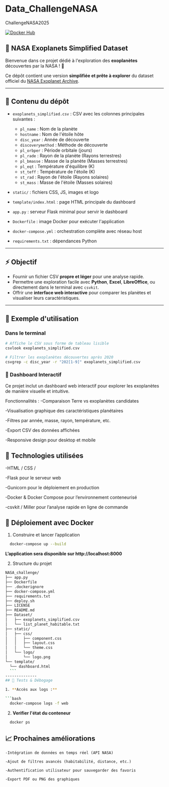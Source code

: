 # Data_ChallengeNASA  
ChallengeNASA2025

[![Docker Hub](https://img.shields.io/docker/pulls/ton-utilisateur/ton-image?label=Docker%20Hub&logo=docker)](https://hub.docker.com/r/ton-utilisateur/ton-image)

## 🌌 NASA Exoplanets Simplified Dataset

Bienvenue dans ce projet dédié à l'exploration des **exoplanètes** découvertes par la NASA ! 🚀  

Ce dépôt contient une version **simplifiée et prête à explorer** du dataset officiel du [NASA Exoplanet Archive](http://exoplanetarchive.ipac.caltech.edu).

---

## 📂 Contenu du dépôt

- `exoplanets_simplified.csv` : CSV avec les colonnes principales suivantes :
  - `pl_name` : Nom de la planète  
  - `hostname` : Nom de l'étoile hôte  
  - `disc_year` : Année de découverte  
  - `discoverymethod` : Méthode de découverte  
  - `pl_orbper` : Période orbitale (jours)  
  - `pl_rade` : Rayon de la planète (Rayons terrestres)  
  - `pl_bmasse` : Masse de la planète (Masses terrestres)  
  - `pl_eqt` : Température d'équilibre (K)  
  - `st_teff` : Température de l'étoile (K)  
  - `st_rad` : Rayon de l'étoile (Rayons solaires)  
  - `st_mass` : Masse de l'étoile (Masses solaires)  

- `static/` : fichiers CSS, JS, images et logo  
- `template/index.html` : page HTML principale du dashboard  
- `app.py` : serveur Flask minimal pour servir le dashboard  
- `Dockerfile` : image Docker pour exécuter l'application  
- `docker-compose.yml` : orchestration complète avec réseau 
host    
- `requirements.txt` : dépendances Python

---

## ⚡ Objectif

- Fournir un fichier CSV **propre et léger** pour une analyse rapide.  
- Permettre une exploration facile avec **Python**, **Excel**, **LibreOffice**, ou directement dans le terminal avec `csvkit`.  
- Offrir une **interface web interactive** pour comparer les planètes et visualiser leurs caractéristiques.

---

## 🚀 Exemple d'utilisation

### Dans le terminal
```bash
# Affiche le CSV sous forme de tableau lisible
csvlook exoplanets_simplified.csv
```

```bash
# Filtrer les exoplanètes découvertes après 2020
csvgrep -c disc_year -r "202[1-9]" exoplanets_simplified.csv
```

### 🌌 Dashboard Interactif
Ce projet inclut un dashboard web interactif pour explorer les exoplanètes de manière visuelle et intuitive.

Fonctionnalités :
  -Comparaison Terre vs exoplanètes candidates

  -Visualisation graphique des caractéristiques planétaires

  -Filtres par année, masse, rayon, température, etc.

  -Export CSV des données affichées

  -Responsive design pour desktop et mobile

  ## 🧰 Technologies utilisées
  -HTML / CSS /

  -Flask pour le serveur web

  -Gunicorn pour le déploiement en production

  -Docker & Docker Compose pour l’environnement conteneurisé

  -csvkit / Miller pour l’analyse rapide en ligne de commande

## 🐳 Déploiement avec Docker
  1. Construire et lancer l’application

  ```bash 
    docker-compose up --build
  ```
  **L’application sera disponible sur http://localhost:8000**

  2. Structure du projet

  ```bash
NASA_challenge/
├── app.py
├── Dockerfile
├── .dockerignore
├── docker-compose.yml
├── requirements.txt
├── deploy.sh
├── LICENSE
├── README.md
├── Dataset/
│   ├── exoplanets_simplified.csv
│   └── list_planet_habitable.txt
├── static/
│   ├── css/
│   │   ├── component.css
│   │   ├── layout.css
│   │   └── theme.css
│   └── logo/
│       └── logo.png
└── template/
    └── dashboard.html
    ```
  --------------
  ## 🧪 Tests & Débogage

  1. **Accès aux logs :**

  ```bash
    docker-compose logs -f web
  ```

  2. **Verifier l'état du conteneur**
  ```bash
    docker ps
  ```
## 📈 Prochaines améliorations

  ``-Intégration de données en temps réel (API NASA)``

  ``-Ajout de filtres avancés (habitabilité, distance, etc.)``

  ``-Authentification utilisateur pour sauvegarder des favoris``

  ``-Export PDF ou PNG des graphiques``

